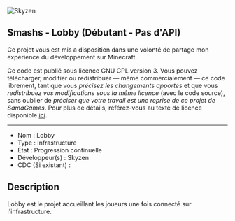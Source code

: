 ![Skyzen](https://i.imgur.com/mZBeReo.png "Skyzen logo")

## Smashs - Lobby (Débutant - Pas d'API)

Ce projet vous est mis a disposition dans une volonté de partage mon expérience du développement sur Minecraft.

Ce code est publié sous licence GNU GPL version 3. Vous pouvez télécharger, modifier ou redistribuer — même commercialement — ce code librement, tant que vous *précisez les changements apportés* et que vous *redistribuez vos modifications sous la même licence* (avec le code source), sans oublier de *préciser que votre travail est une reprise de ce projet de SamaGames*.
Pour plus de détails, référez-vous au texte de licence disponible [ici](LICENCE).

------------------------------------

- Nom : Lobby
- Type : Infrastructure
- État : Progression continuelle
- Développeur(s) : Skyzen
- CDC (Si existant) :


## Description
Lobby est le projet accueillant les joueurs une fois connecté sur l'infrastructure.
